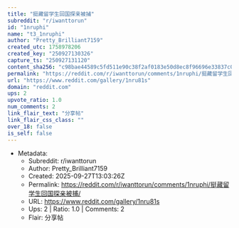 ```yaml
---
title: "挺藏留学生回国探亲被捕"
subreddit: "r/iwanttorun"
id: "1nruphi"
name: "t3_1nruphi"
author: "Pretty_Brilliant7159"
created_utc: 1758978206
created_key: "250927130326"
capture_ts: "250927131120"
content_sha256: "c98bae44589c5fd511e90c38f2af0183e50d8ec8f96696e33837c0b038c1e90f"
permalink: "https://reddit.com/r/iwanttorun/comments/1nruphi/挺藏留学生回国探亲被捕/"
url: "https://www.reddit.com/gallery/1nru81s"
domain: "reddit.com"
ups: 2
upvote_ratio: 1.0
num_comments: 2
link_flair_text: "分享帖"
link_flair_css_class: ""
over_18: false
is_self: false
---
```


- Metadata:
  - Subreddit: r/iwanttorun
  - Author: Pretty_Brilliant7159
  - Created: 2025-09-27T13:03:26Z
  - Permalink: https://reddit.com/r/iwanttorun/comments/1nruphi/挺藏留学生回国探亲被捕/
  - URL: https://www.reddit.com/gallery/1nru81s
  - Ups: 2 | Ratio: 1.0 | Comments: 2
  - Flair: 分享帖

